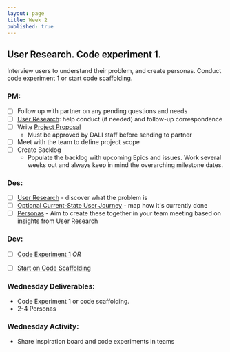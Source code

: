 ```yaml
---
layout: page
title: Week 2
published: true
---
```



## User Research. Code experiment 1.

Interview users to understand their problem, and create personas. Conduct code experiment 1 or start code scaffolding.


### PM:
* [ ] Follow up with partner on any pending questions and needs
* [ ] [User Research](user-research.md): help conduct (if needed) and follow-up correspondence
* [ ] Write [Project Proposal](https://docs.google.com/document/d/1eUOWSDpmRE9037nOym1h5oGvgmbrT-mZnaj9arZcxyQ/edit)
  * Must be approved by DALI staff before sending to partner
* [ ] Meet with the team to define project scope
* [ ] Create Backlog
  * Populate the backlog with upcoming Epics and issues. Work several weeks out and always keep in mind the overarching milestone dates.

### Des:
* [ ] [User Research](user-research.md) - discover what the problem is
* [ ] [Optional Current-State User Journey](current-state-user-journey.md) - map how it's currently done
* [ ] [Personas](personas.md) - Aim to create these together in your team meeting based on insights from User Research

### Dev:
* [ ] [Code Experiment 1](code-experiment-1.md)
*OR*
* [ ] [Start on Code Scaffolding](../week04/code-scaffolding.md)


### Wednesday Deliverables:
  * Code Experiment 1 or code scaffolding.
  * 2-4 Personas

### Wednesday Activity:
  * Share inspiration board and code experiments in teams
